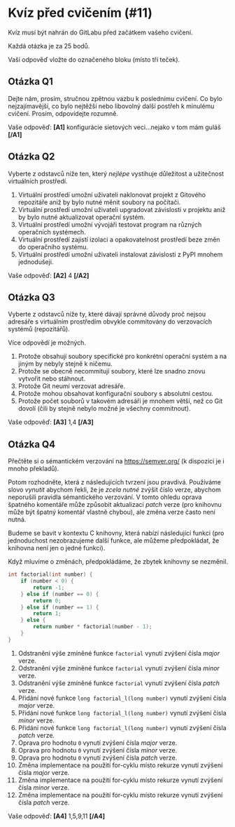 # Kvíz před cvičením (#11)

Kvíz musí být nahrán do GitLabu před začátkem vašeho cvičení.

Každá otázka je za 25 bodů.

Vaši odpověď vložte do označeného bloku (místo tří teček).



## Otázka Q1

Dejte nám, prosím, stručnou zpětnou vazbu k poslednímu cvičení.
Co bylo nejzajímavější, co bylo nejtěžší nebo libovolný další postřeh
k minulému cvičení. Prosím, odpovídejte rozumně.

Vaše odpověď: **[A1]** konfigurácie sietových veci...nejako v tom mám guláš **[/A1]**



## Otázka Q2

Vyberte z odstavců níže ten, který _nejlépe_ vystihuje důležitost
a užitečnost virtuálních prostředí.


1. Virtuální prostředí umožní uživateli naklonovat projekt z Gitového
   repozitáře aniž by bylo nutné měnit soubory na počítači.
2. Virtuální prostředí umožní uživateli upgradovat závislosti v projektu
   aniž by bylo nutné aktualizovat operační systém.
3. Virtuální prostředí umožní vývojáři testovat program na různých
   operačních systémech.
4. Virtuální prostředí zajistí izolaci a opakovatelnost prostředí beze
   změn do operačního systému.
5. Virtuální prostředí umožní uživateli instalovat závislosti z PyPI
   mnohem jednodušeji.

Vaše odpověď: **[A2]** 4 **[/A2]**



## Otázka Q3

Vyberte z odstavců níže ty, které dávají správné důvody proč nejsou
adresáře s virtuálním prostředím obvykle commitovány do verzovacích
systémů (repozitářů).

Více odpovědí je možných.

1. Protože obsahují soubory specifické pro konkrétní operační systém
   a na jiným by nebyly stejně k ničemu.
2. Protože se obecně necommitují soubory, které lze snadno znovu vytvořit
   nebo stáhnout.
3. Protože Git neumí verzovat adresáře.
4. Protože mohou obsahovat konfigurační soubory s absolutní cestou.
5. Protože počet souborů v takovém adresáři je mnohem větší, než co
   Git dovolí (čili by stejně nebylo možné je všechny commitnout).

Vaše odpověď: **[A3]** 1,4 **[/A3]**



## Otázka Q4

Přečtěte si o sémantickém verzování na https://semver.org/ (k dispozici je i
mnoho překladů).

Potom rozhodněte, která z následujících tvrzení jsou pravdivá. Používáme slovo
_vynutit_ abychom řekli, že je _zcela nutné_ zvýšit číslo verze, abychom
neporušili pravidla sémantického verzování. V tomto ohledu oprava špatného
komentáře může způsobit aktualizaci _patch_ verze (pro knihovnu může být
špatný komentář vlastně chybou), ale změna verze často není nutná.

Budeme se bavit v kontextu C knihovny, která nabízí následující funkci
(pro jednoduchost nezobrazujeme další funkce, ale můžeme předpokládat,
že knihovna není jen o jedné funkci).

Když mluvíme o změnách, předpokládáme, že zbytek knihovny se nezměnil.

```c
int factorial(int number) {
    if (number < 0) {
        return -1;
    } else if (number == 0) {
        return 0;
    } else if (number == 1) {
        return 1;
    } else {
        return number * factorial(number - 1);
    }
}
```

1. Odstranění výše zmíněné funkce `factorial` vynutí zvýšení
   čísla _major_ verze.
2. Odstranění výše zmíněné funkce `factorial` vynutí zvýšení
   čísla _minor_ verze.
3. Odstranění výše zmíněné funkce `factorial` vynutí zvýšení
   čísla _patch_ verze.
4. Přidání nové funkce `long factorial_l(long number)` vynutí
   zvýšení čísla _major_ verze.
5. Přidání nové funkce `long factorial_l(long number)` vynutí
   zvýšení čísla _minor_ verze.
6. Přidání nové funkce `long factorial_l(long number)` vynutí
   zvýšení čísla _patch_ verze.
7. Oprava pro hodnotu `0` vynutí zvýšení čísla _major_ verze.
8. Oprava pro hodnotu `0` vynutí zvýšení čísla _minor_ verze.
9. Oprava pro hodnotu `0` vynutí zvýšení čísla _patch_ verze.
10. Změna implementace na použití for-cyklu místo rekurze
    vynutí zvýšení čísla _major_ verze.
11. Změna implementace na použití for-cyklu místo rekurze
    vynutí zvýšení čísla _minor_ verze.
12. Změna implementace na použití for-cyklu místo rekurze
    vynutí zvýšení čísla _patch_ verze.

Vaše odpověď: **[A4]** 1,5,9,11 **[/A4]**



